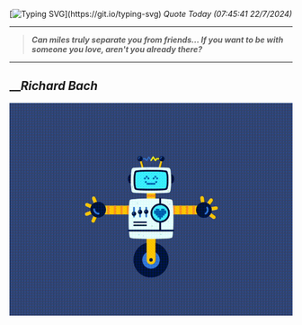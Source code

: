 [![Typing SVG](https://readme-typing-svg.herokuapp.com?font=Press+Start+2P&color=C2F784&size=35&width=900&height=100&lines=Hello+World%2C+I'm+Hung+!)](https://git.io/typing-svg) 
_Quote Today (07:45:41 22/7/2024)_
___
>**_Can miles truly separate you from friends... If you want to be with someone you love, aren't you already there?_**
___

## __**_Richard Bach_**

![RobotDance](src/assets/images/robot-dancing-dribble.gif?style=center)

